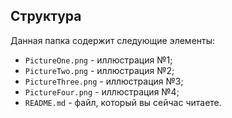 ## Структура

Данная папка содержит следующие элементы:

* `PictureOne.png` - иллюстрация №1;
* `PictureTwo.png` - иллюстрация №2;
* `PictureThree.png` - иллюстрация №3;
* `PictureFour.png` - иллюстрация №4;
* `README.md` - файл, который вы сейчас читаете.